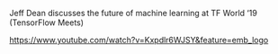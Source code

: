 Jeff Dean discusses the future of machine learning at TF World ‘19 (TensorFlow Meets)

https://www.youtube.com/watch?v=Kxpdlr6WJSY&feature=emb_logo